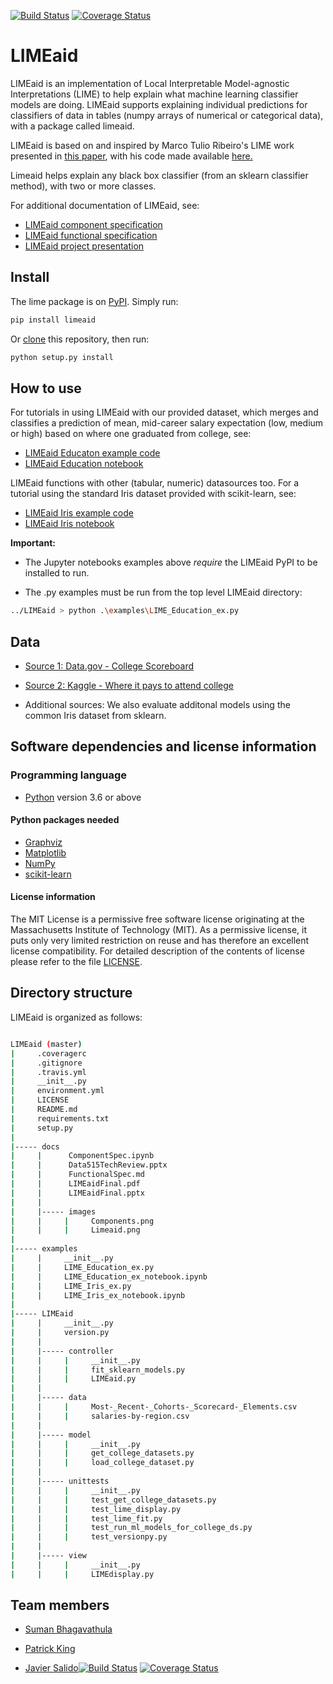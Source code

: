 [![Build Status](https://travis-ci.org/PKing70/LIMEaid.svg?branch=master)](https://travis-ci.org/PKing70/LIMEaid)
[![Coverage Status](https://coveralls.io/repos/github/PKing70/LIMEaid/badge.svg?branch=master)](https://coveralls.io/github/PKing70/LIMEaid?branch=master)

# LIMEaid

LIMEaid is an implementation of Local Interpretable Model-agnostic Interpretations (LIME) to help explain what machine learning classifier models are doing. LIMEaid supports explaining individual predictions for classifiers of data in tables (numpy arrays of numerical or categorical data), with a package called limeaid.

LIMEaid is based on and inspired by Marco Tulio Ribeiro's LIME work presented in [this paper](https://arxiv.org/abs/1602.04938), with his code made available [here.](https://github.com/marcotcr/lime)

Limeaid helps explain any black box classifier (from an sklearn classifier method), with two or more classes.

For additional documentation of LIMEaid, see:

* [LIMEaid component specification](docs/ComponentSpec.ipynb)
* [LIMEaid functional specification](docs/FunctionalSpec.md)
* [LIMEaid project presentation](docs/LIMEaid_Final.pdf)

## Install

The lime package is on [PyPI](https://pypi.org/project/LIMEaid/). Simply run:

```sh
pip install limeaid
```

Or [clone](https://help.github.com/en/articles/cloning-a-repository) this repository, then run:

```sh
python setup.py install
```

## How to use

For tutorials in using LIMEaid with our provided dataset, which merges and classifies a prediction of mean, mid-career salary expectation (low, medium or high) based on where one graduated from college, see:

* [LIMEaid Educaton example code](examples/LIME_Education_ex.py)
* [LIMEaid Education notebook](examples/LIME_Education_ex_notebook.ipynb)

LIMEaid functions with other (tabular, numeric) datasources too. For a tutorial using the standard Iris dataset provided with scikit-learn, see:

* [LIMEaid Iris example code](examples/LIME_Iris_ex.py)
* [LIMEaid Iris notebook](examples/LIME_Iris_ex_notebook.ipynb)

__Important:__ 

* The Jupyter notebooks examples above _require_ the LIMEaid PyPI to be installed to run.

* The .py examples must be run from the top level LIMEaid directory:

```sh
../LIMEaid > python .\examples\LIME_Education_ex.py
```

## Data

- [Source 1: Data.gov - College Scoreboard](https://catalog.data.gov/dataset/college-scorecard)

- [Source 2: Kaggle - Where it pays to attend college](https://www.kaggle.com/smithashivakumar/college)

- Additional sources: We also evaluate additonal models using the common Iris dataset from sklearn.

## Software dependencies and license information

### Programming language

- [Python](https://www.python.org/downloads/) version 3.6 or above

#### Python packages needed

- [Graphviz](http://graphviz.org/)
- [Matplotlib](https://matplotlib.org/)
- [NumPy](https://www.numpy.org)
- [scikit-learn](https://scikit-learn.org)

#### License information

The MIT License is a permissive free software license originating at the Massachusetts Institute of Technology (MIT). As a permissive license, it puts only very limited restriction on reuse and has therefore an excellent license compatibility. For detailed description of the contents of license please refer to the file [LICENSE](https://github.com/PKing70/LIMEaid/blob/master/LICENSE).

## Directory structure

LIMEaid is organized as follows:

```sh

LIMEaid (master)
|     .coveragerc
|     .gitignore
|     .travis.yml
|     __init__.py
|     environment.yml
|     LICENSE
|     README.md
|     requirements.txt
|     setup.py
|
|----- docs
|     |      ComponentSpec.ipynb
|     |      Data515TechReview.pptx
|     |      FunctionalSpec.md
|     |      LIMEaidFinal.pdf
|     |      LIMEaidFinal.pptx
|     |
|     |----- images
|     |     |     Components.png
|     |     |     Limeaid.png
|
|----- examples
|     |     __init__.py
|     |     LIME_Education_ex.py
|     |     LIME_Education_ex_notebook.ipynb
|     |     LIME_Iris_ex.py
|     |     LIME_Iris_ex_notebook.ipynb
|
|----- LIMEaid
|     |     __init__.py
|     |     version.py
|     |  
|     |----- controller
|     |     |     __init__.py
|     |     |     fit_sklearn_models.py
|     |     |     LIMEaid.py
|     |
|     |----- data
|     |     |     Most-_Recent-_Cohorts-_Scorecard-_Elements.csv
|     |     |     salaries-by-region.csv
|     |
|     |----- model
|     |     |     __init__.py
|     |     |     get_college_datasets.py
|     |     |     load_college_dataset.py
|     |
|     |----- unittests
|     |     |     __init__.py
|     |     |     test_get_college_datasets.py
|     |     |     test_lime_display.py
|     |     |     test_lime_fit.py
|     |     |     test_run_ml_models_for_college_ds.py
|     |     |     test_versionpy.py
|     |
|     |----- view
|     |     |     __init__.py
|     |     |     LIMEdisplay.py
```

## Team members

* [Suman Bhagavathula](mailto:sumanbh@uw.edu)

* [Patrick King](mailto:pking70@uw.edu)

* [Javier Salido](mailto:javiers@uw.edu)[![Build Status](https://travis-ci.org/PKing70/LIMEaid.svg?branch=master)](https://travis-ci.org/PKing70/LIMEaid)
[![Coverage Status](https://coveralls.io/repos/github/PKing70/LIMEaid/badge.svg?branch=master)](https://coveralls.io/github/PKing70/LIMEaid?branch=master)
